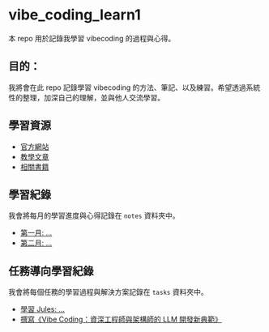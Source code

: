 # vibe_coding_learn1

本 repo 用於記錄我學習 vibecoding 的過程與心得。

## 目的：

我將會在此 repo 記錄學習 vibecoding 的方法、筆記、以及練習。希望透過系統性的整理，加深自己的理解，並與他人交流學習。

## 學習資源

*   [官方網站](...)
*   [教學文章](...)
*   [相關書籍](...)

## 學習紀錄

我會將每月的學習進度與心得記錄在 `notes` 資料夾中。

*   [第一月: ...](./notes/month1.md)
*   [第二月: ...](./notes/month2.md)

## 任務導向學習紀錄

我會將每個任務的學習過程與解決方案記錄在 `tasks` 資料夾中。

*   [學習 Jules: ...](./tasks/jules.md)
*   [撰寫《Vibe Coding：資深工程師與架構師的 LLM 開發新典範》](./tasks/write_book.md)
